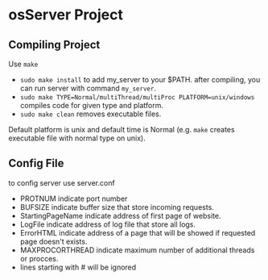 # osServer Project


## Compiling Project
Use `make`

+ `sudo make install` to add my_server to your $PATH. after compiling, you can run server with command `my_server`.
+ `sudo make TYPE=Normal/multiThread/multiProc PLATFORM=unix/windows` compiles code for given type and platform.
+ `sudo make clean` removes executable files.


Default platform is unix and default time is Normal (e.g. `make` creates executable file with normal type on unix).

## Config File

to config server use server.conf 

+ PROTNUM indicate port number 
+ BUFSIZE indicate buffer size that store incoming requests. 
+ StartingPageName indicate address of first page of website. 
+ LogFile indicate address of log file that store all logs. 
+ ErrorHTML indicate address of a page that will be showed if requested page doesn't exists. 
+ MAXPROCORTHREAD indicate maximum number of additional threads or procces.
+ lines starting with # will be ignored

